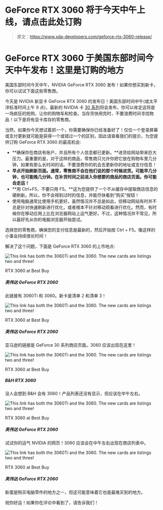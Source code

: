 # GeForce RTX 3060 将于今天中午上线，请点击此处订购

> 原文：<https://www.xda-developers.com/geforce-rtx-3060-release/>

# GeForce RTX 3060 于美国东部时间今天中午发布！这里是订购的地方

美国东部时间今天中午，NVIDIA GeForce RTX 3060 发布！如果你想买到新卡，你可以试试下面这些零售商。

今天是 NVIDIA 新显卡 GeForce RTX 3060 的发布日！美国东部时间中午(或太平洋标准时间上午 9 点)，最新的 NVIDIA 卡 [30 系列](https://www.xda-developers.com/nvidia-geforce-rtx-3080-restocks/)将会发布，你可以肯定这将是一场疯狂的抢购，让你的购物车和检查。当存货快用完时，不要浪费时间寻找物品！以下是将有显卡库存的零售商。

当然，如果你今天想试着抓一个，你需要确保你已经准备好了！仅仅一个登录屏幕或支付更新就可能是获得一个或错过一个的区别，因此请查看我们的提示，为您提供订购 GeForce RTX 3060 的最高机会:

*   **确保你在商店有账户，并且所有个人信息都已更新。**进货给网站带来巨大压力。最重要的是，对于这样的商品，零售商只允许你把它放在购物车里几分钟，如果有那么长时间的话。不要浪费你的机会去更新你的地址或支付信息！
*   **早点开始刷新页面。通常，零售商不会在他们说的那个时候进货。可能早几分钟，也可能晚几分钟。在补货时间之前进入你想要的商品的商店页面。你可能会走运！**
*   **用 Ctrl+F5，不要只用 F5。**这为您提供了一个不从缓存中提取商店信息的硬刷新。所以，你不会得到过时的信息，并能尽快看到“购买”按钮！
*   使用电脑通常比使用手机更好。虽然情况并不总是如此，但移动网站有时并不总是针对快速刷新进行优化，或者根本不针对移动观看进行优化。然而，有时候你在移动应用上比在浏览器网站上运气更好。不过，这种情况并不常见，所以最好先从你的电脑浏览器开始尝试。

选择您的零售商，确保您的支付信息是最新的，然后开始按 Ctrl + F5。像这样的小事会持续很长时间！

解决了这个问题，下面是 GeForce RTX 3060 的上市地点:

 <picture>![This link has both the 3060Ti and the 3060\. The new cards are listings two and three!](img/e9a72a625a9fd2e585fa33fb58e71096.png)</picture> 

RTX 3060 at Best Buy

##### 英伟达 GeForce RTX 2060

此链接有 3060Ti 和 3060。新卡是清单 2 和清单 3！

 <picture>![This link has both the 3060Ti and the 3060\. The new cards are listings two and three!](img/e9a72a625a9fd2e585fa33fb58e71096.png)</picture> 

RTX 3060 at Best Buy

##### 英伟达 GeForce RTX 2060

亚马逊的链接是 GeForce 30 系列商店页面。3060 应该出现在这里！

 <picture>![This link has both the 3060Ti and the 3060\. The new cards are listings two and three!](img/e9a72a625a9fd2e585fa33fb58e71096.png)</picture> 

RTX 3060 at Best Buy

##### B&H RTX 3060

没人会想到 B&H 会有 3060！产品列表还没有显示，但应该在中午左右。

 <picture>![This link has both the 3060Ti and the 3060\. The new cards are listings two and three!](img/e9a72a625a9fd2e585fa33fb58e71096.png)</picture> 

RTX 3060 at Best Buy

##### 英伟达 GeForce RTX 2060

试试你的运气 NVIDIA 的网页！3060 应该会在中午左右出现在商店列表中。

 <picture>![This link has both the 3060Ti and the 3060\. The new cards are listings two and three!](img/e9a72a625a9fd2e585fa33fb58e71096.png)</picture> 

RTX 3060 at Best Buy

##### 英伟达 GeForce RTX 2060

新蛋是购买电脑零件的地方之一，但这可能意味着它也是最难买到的地方。

祝你好运！如果你在评论中看到了，请告诉我们！